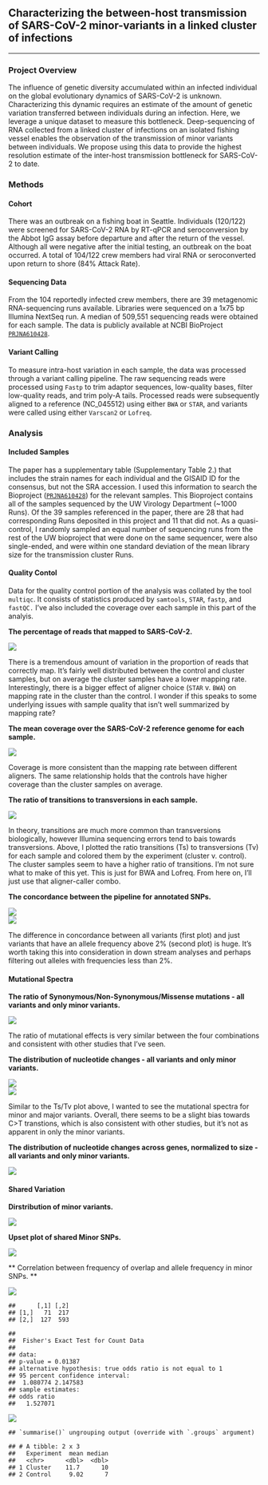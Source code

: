 
## Characterizing the between-host transmission of SARS-CoV-2 minor-variants in a linked cluster of infections

-----

### Project Overview

The influence of genetic diversity accumulated within an infected
individual on the global evolutionary dynamics of SARS-CoV-2 is unknown.
Characterizing this dynamic requires an estimate of the amount of
genetic variation transferred between individuals during an infection.
Here, we leverage a unique dataset to measure this bottleneck.
Deep-sequencing of RNA collected from a linked cluster of infections on
an isolated fishing vessel enables the observation of the transmission
of minor variants between individuals. We propose using this data to
provide the highest resolution estimate of the inter-host transmission
bottleneck for SARS-CoV-2 to date.

### Methods

#### Cohort

There was an outbreak on a fishing boat in Seattle. Individuals
(120/122) were screened for SARS-CoV-2 RNA by RT-qPCR and seroconversion
by the Abbot IgG assay before departure and after the return of the
vessel. Although all were negative after the initial testing, an
outbreak on the boat occurred. A total of 104/122 crew members had viral
RNA or seroconverted upon return to shore (84% Attack Rate).

#### Sequencing Data

From the 104 reportedly infected crew members, there are 39 metagenomic
RNA-sequencing runs available. Libraries were sequenced on a 1x75 bp
Illumina NextSeq run. A median of 509,551 sequencing reads were obtained
for each sample. The data is publicly available at NCBI BioProject
[`PRJNA610428`](https://www.ncbi.nlm.nih.gov/Traces/study/?query_key=2&WebEnv=MCID_5f344f743a76fab9ab22e42b&o=acc_s%3Aa).

#### Variant Calling

To measure intra-host variation in each sample, the data was processed
through a variant calling pipeline. The raw sequencing reads were
processed using `Fastp` to trim adaptor sequences, low-quality bases,
filter low-quality reads, and trim poly-A tails. Processed reads were
subsequently aligned to a reference (NC\_045512) using either `BWA` or
`STAR`, and variants were called using either `Varscan2` or `Lofreq`.

### Analysis

#### Included Samples

The paper has a supplementary table (Supplementary Table 2.) that
includes the strain names for each individual and the GISAID ID for the
consensus, but not the SRA accession. I used this information to search
the Bioproject
([`PRJNA610428`](https://www.ncbi.nlm.nih.gov/Traces/study/?query_key=2&WebEnv=MCID_5f344f743a76fab9ab22e42b&o=acc_s%3Aa))
for the relevant samples. This Bioproject contains all of the samples
sequenced by the UW Virology Department (~1000 Runs). Of the 39 samples
referenced in the paper, there are 28 that had corresponding Runs
deposited in this project and 11 that did not. As a quasi-control, I
randomly sampled an equal number of sequencing runs from the rest of the
UW bioproject that were done on the same sequencer, were also
single-ended, and were within one standard deviation of the mean library
size for the transmission cluster Runs.

#### Quality Contol

Data for the quality control portion of the analysis was collated by the
tool `multiqc`. It consists of statistics produced by `samtools`,
`STAR`, `fastp`, and `fastQC.` I’ve also included the coverage over each
sample in this part of the analyis.

**The percentage of reads that mapped to
SARS-CoV-2.**

<img src="Bottleneck-Analysis_files/figure-gfm/Percentage Mapped-1.png" style="display: block; margin: auto;" />

There is a tremendous amount of variation in the proportion of reads
that correctly map. It’s fairly well distributed between the control and
cluster samples, but on average the cluster samples have a lower mapping
rate. Interestingly, there is a bigger effect of aligner choice (`STAR`
v. `BWA`) on mapping rate in the cluster than the control. I wonder if
this speaks to some underlying issues with sample quality that isn’t
well summarized by mapping rate?

**The mean coverage over the SARS-CoV-2 reference genome for each
sample.**

<img src="Bottleneck-Analysis_files/figure-gfm/Average Coverage-1.png" style="display: block; margin: auto;" />

Coverage is more consistent than the mapping rate between different
aligners. The same relationship holds that the controls have higher
coverage than the cluster samples on average.

**The ratio of transitions to transversions in each
sample.**

<img src="Bottleneck-Analysis_files/figure-gfm/Ts/Tv Ratio-1.png" style="display: block; margin: auto;" />

In theory, transitions are much more common than transversions
biologically, however Illumina sequencing errors tend to bais towards
transversions. Above, I plotted the ratio transitions (Ts) to
transversions (Tv) for each sample and colored them by the experiment
(cluster v. control). The cluster samples seem to have a higher ratio of
transitions. I’m not sure what to make of this yet. This is just for BWA
and Lofreq. From here on, I’ll just use that aligner-caller combo.

**The concordance between the pipeline for annotated
SNPs.**

<img src="Bottleneck-Analysis_files/figure-gfm/Pipeline Comparison, -1.png" style="display: block; margin: auto;" /><img src="Bottleneck-Analysis_files/figure-gfm/Pipeline Comparison, -2.png" style="display: block; margin: auto;" />

The difference in concordance between all variants (first plot) and just
variants that have an allele frequency above 2% (second plot) is huge.
It’s worth taking this into consideration in down stream analyses and
perhaps filtering out alleles with frequencies less than 2%.

#### Mutational Spectra

**The ratio of Synonymous/Non-Synonymous/Missense mutations - all
variants and only minor
variants.**

<img src="Bottleneck-Analysis_files/figure-gfm/Effect Distribution-1.png" style="display: block; margin: auto;" />

The ratio of mutational effects is very similar between the four
combinations and consistent with other studies that I’ve seen.

**The distribution of nucleotide changes - all variants and only minor
variants.**

<img src="Bottleneck-Analysis_files/figure-gfm/Mutational Spectra-1.png" style="display: block; margin: auto;" /><img src="Bottleneck-Analysis_files/figure-gfm/Mutational Spectra-2.png" style="display: block; margin: auto;" />

Similar to the Ts/Tv plot above, I wanted to see the mutational spectra
for minor and major variants. Overall, there seems to be a slight bias
towards C\>T transtions, which is also consistent with other studies,
but it’s not as apparent in only the minor variants.

**The distribution of nucleotide changes across genes, normalized to
size - all variants and only minor
variants.**

<img src="Bottleneck-Analysis_files/figure-gfm/Gene Distribution-1.png" style="display: block; margin: auto;" />

#### Shared Variation

**Dirstribution of minor
variants.**

<img src="Bottleneck-Analysis_files/figure-gfm/Minor SNP Distribution-1.png" style="display: block; margin: auto;" />

**Upset plot of shared Minor
SNPs.**

<img src="Bottleneck-Analysis_files/figure-gfm/Minor SNP Uspet-1.png" style="display: block; margin: auto;" />

\*\* Correlation between frequency of overlap and allele frequency in
minor SNPs.
\*\*

<img src="Bottleneck-Analysis_files/figure-gfm/Correlation between AF and Overlap-1.png" style="display: block; margin: auto;" />

    ##      [,1] [,2]
    ## [1,]   71  217
    ## [2,]  127  593

    ## 
    ##  Fisher's Exact Test for Count Data
    ## 
    ## data:  
    ## p-value = 0.01387
    ## alternative hypothesis: true odds ratio is not equal to 1
    ## 95 percent confidence interval:
    ##  1.080774 2.147583
    ## sample estimates:
    ## odds ratio 
    ##   1.527071

![](Bottleneck-Analysis_files/figure-gfm/Pairwise%20Comparison-1.png)<!-- -->

    ## `summarise()` ungrouping output (override with `.groups` argument)

    ## # A tibble: 2 x 3
    ##   Experiment  mean median
    ##   <chr>      <dbl>  <dbl>
    ## 1 Cluster    11.7      10
    ## 2 Control     9.02      7
